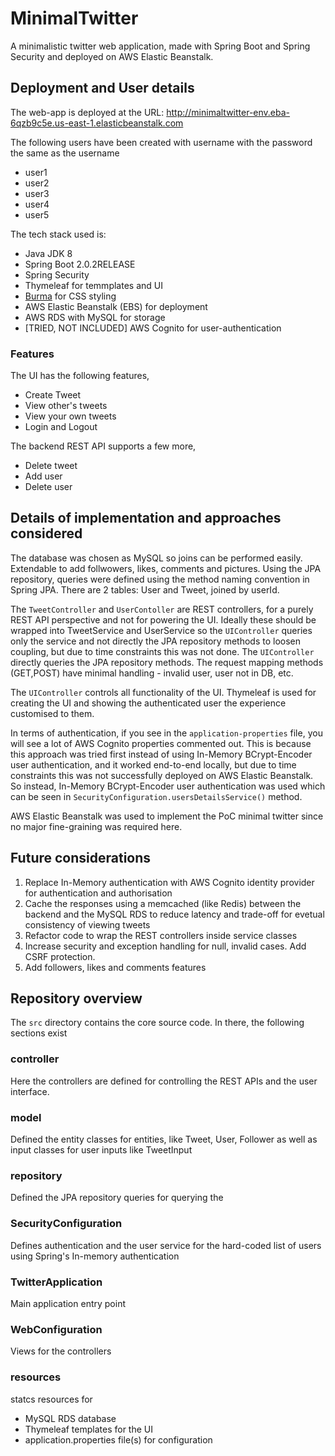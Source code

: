 # MinimalTwitter
A minimalistic twitter web application, made with Spring Boot and Spring Security and deployed on AWS Elastic Beanstalk.

## Deployment and User details

The web-app is deployed at the URL: http://minimaltwitter-env.eba-6qzb9c5e.us-east-1.elasticbeanstalk.com

The following users have been created with username with the password the same as the username

- user1
- user2
- user3
- user4
- user5

The tech stack used is:

- Java JDK 8
- Spring Boot 2.0.2RELEASE
- Spring Security
- Thymeleaf for temmplates and UI
- [Burma](https://bulma.io/) for CSS styling
- AWS Elastic Beanstalk (EBS) for deployment
- AWS RDS with MySQL for storage
- [TRIED, NOT INCLUDED] AWS Cognito for user-authentication 

### Features

The UI has the following features,

- Create Tweet
- View other's tweets
- View your own tweets
- Login and Logout

The backend REST API supports a few more,

- Delete tweet
- Add user
- Delete user


## Details of implementation and approaches considered

The database was chosen as MySQL so joins can be performed easily. Extendable to add follwowers, likes, comments and pictures. Using the JPA repository, queries were defined using the method naming convention in Spring JPA. There are 2 tables: User and Tweet, joined by userId.

The `TweetController` and `UserContoller` are REST controllers, for a purely REST API perspective and not for powering the UI. Ideally these should be wrapped into TweetService and UserService so the `UIController` queries only the service and not directly the JPA repository methods to loosen coupling, but due to time constraints this was not done. The `UIController` directly queries the JPA repository methods. The request mapping methods (GET,POST) have minimal handling - invalid user, user not in DB, etc.

The `UIController` controls all functionality of the UI. Thymeleaf is used for creating the UI and showing the authenticated user the experience customised to them. 

In terms of authentication, if you see in the `application-properties` file, you will see a lot of AWS Cognito properties commented out. This is because this approach was tried first instead of using In-Memory BCrypt-Encoder user authentication, and it worked end-to-end locally, but due to time constraints this was not successfully deployed on AWS Elastic Beanstalk. So instead, In-Memory BCrypt-Encoder user authentication was used which can be seen in `SecurityConfiguration.usersDetailsService()` method.

AWS Elastic Beanstalk was used to implement the PoC minimal twitter since no major fine-graining was required here.

## Future considerations

1. Replace In-Memory authentication with AWS Cognito identity provider for authentication and authorisation
2. Cache the responses using a memcached (like Redis) between the backend and the MySQL RDS to reduce latency and trade-off for evetual consistency of viewing tweets
3. Refactor code to wrap the REST controllers inside service classes
4. Increase security and exception handling for null, invalid cases. Add CSRF protection.
5. Add followers, likes and comments features

## Repository overview

The `src` directory contains the core source code. In there, the following sections exist

### controller

Here the controllers are defined for controlling the REST APIs and the user interface.

### model

Defined the entity classes for entities, like Tweet, User, Follower as well as input classes for user inputs like TweetInput

### repository

Defined the JPA repository queries for querying the

### SecurityConfiguration

Defines authentication and the user service for the hard-coded list of users using Spring's In-memory authentication

### TwitterApplication

Main application entry point

### WebConfiguration

Views for the controllers

### resources

statcs resources for
- MySQL RDS database
- Thymeleaf templates for the UI
- application.properties file(s) for configuration 

